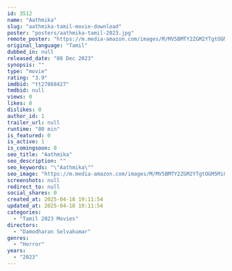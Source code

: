 ```yaml
---
id: 3512
name: "Aathmika"
slug: "aathmika-tamil-movie-download"
poster: "posters/aathmika-tamil-2023.jpg"
remote_poster: "https://m.media-amazon.com/images/M/MV5BMTY2ZGM2YTgtOGM5Mi00MDI1LWIzZDctM2I3MTNhZDkwMmMwXkEyXkFqcGc@._V1_SX300.jpg"
original_language: "Tamil"
dubbed_in: null
released_date: "08 Dec 2023"
synopsis: ""
type: "movie"
rating: "3.9"
imdbid: "tt27868427"
tmdbid: null
views: 0
likes: 0
dislikes: 0
author_id: 1
trailer_url: null
runtime: "80 min"
is_featured: 0
is_active: 1
is_comingsoon: 0
seo_title: "Aathmika"
seo_description: ""
seo_keywords: "\"Aathmika\""
seo_image: "https://m.media-amazon.com/images/M/MV5BMTY2ZGM2YTgtOGM5Mi00MDI1LWIzZDctM2I3MTNhZDkwMmMwXkEyXkFqcGc@._V1_SX300.jpg"
screenshots: null
redirect_to: null
social_shares: 0
created_at: 2025-04-18 19:11:54
updated_at: 2025-04-18 19:11:54
categories:
  - "Tamil 2023 Movies"
directors:
  - "Damodharan Selvakumar"
genres:
  - "Horror"
years:
  - "2023"
---
```

